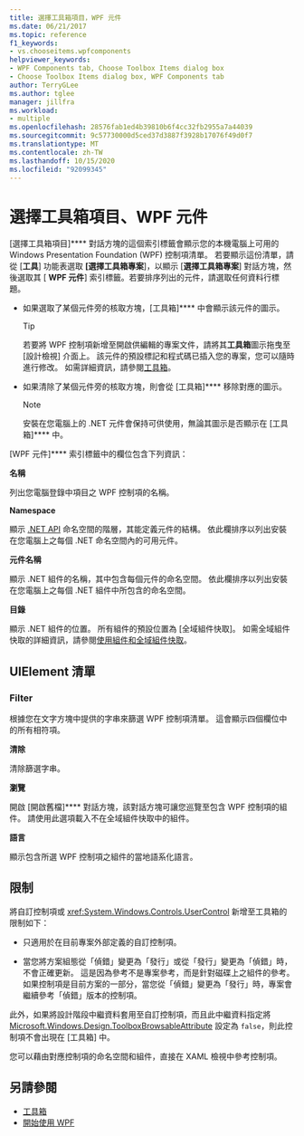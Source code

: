 ```yaml
---
title: 選擇工具箱項目，WPF 元件
ms.date: 06/21/2017
ms.topic: reference
f1_keywords:
- vs.chooseitems.wpfcomponents
helpviewer_keywords:
- WPF Components tab, Choose Toolbox Items dialog box
- Choose Toolbox Items dialog box, WPF Components tab
author: TerryGLee
ms.author: tglee
manager: jillfra
ms.workload:
- multiple
ms.openlocfilehash: 28576fab1ed4b39810b6f4cc32fb2955a7a44039
ms.sourcegitcommit: 9c57730000d5ced37d3887f3928b17076f49d0f7
ms.translationtype: MT
ms.contentlocale: zh-TW
ms.lasthandoff: 10/15/2020
ms.locfileid: "92099345"
---
```

# <a name="choose-toolbox-items-wpf-components"></a>選擇工具箱項目、WPF 元件

[選擇工具箱項目]**** 對話方塊的這個索引標籤會顯示您的本機電腦上可用的 Windows Presentation Foundation (WPF) 控制項清單。 若要顯示這份清單，請從 [**工具**] 功能表選取 **[選擇工具箱專案**]，以顯示 [**選擇工具箱專案**] 對話方塊，然後選取其 [ **WPF 元件**] 索引標籤。若要排序列出的元件，請選取任何資料行標題。

- 如果選取了某個元件旁的核取方塊，[工具箱]**** 中會顯示該元件的圖示。

    > [!TIP]
    > 若要將 WPF 控制項新增至開啟供編輯的專案文件，請將其**工具箱**圖示拖曳至 [設計檢視] 介面上。 該元件的預設標記和程式碼已插入您的專案，您可以隨時進行修改。 如需詳細資訊，請參閱[工具箱](../../ide/reference/toolbox.md)。

- 如果清除了某個元件旁的核取方塊，則會從 [工具箱]**** 移除對應的圖示。

    > [!NOTE]
    > 安裝在您電腦上的 .NET 元件會保持可供使用，無論其圖示是否顯示在 [工具箱]**** 中。

[WPF 元件]**** 索引標籤中的欄位包含下列資訊：

**名稱**

列出您電腦登錄中項目之 WPF 控制項的名稱。

**Namespace**

顯示 [.NET API](/dotnet/api/?view=netframework-4.7&preserve-view=true) 命名空間的階層，其能定義元件的結構。 依此欄排序以列出安裝在您電腦上之每個 .NET 命名空間內的可用元件。

**元件名稱**

顯示 .NET 組件的名稱，其中包含每個元件的命名空間。 依此欄排序以列出安裝在您電腦上之每個 .NET 組件中所包含的命名空間。

**目錄**

顯示 .NET 組件的位置。 所有組件的預設位置為 [全域組件快取]。 如需全域組件快取的詳細資訊，請參閱[使用組件和全域組件快取](/dotnet/framework/app-domains/working-with-assemblies-and-the-gac)。

## <a name="uielement-list"></a>UIElement 清單

### <a name="filter"></a>Filter

根據您在文字方塊中提供的字串來篩選 WPF 控制項清單。 這會顯示四個欄位中的所有相符項。

**清除**

清除篩選字串。

**瀏覽**

開啟 [開啟舊檔]**** 對話方塊，該對話方塊可讓您巡覽至包含 WPF 控制項的組件。 請使用此選項載入不在全域組件快取中的組件。

**語言**

顯示包含所選 WPF 控制項之組件的當地語系化語言。

## <a name="limitations"></a>限制

將自訂控制項或 <xref:System.Windows.Controls.UserControl> 新增至工具箱的限制如下：

- 只適用於在目前專案外部定義的自訂控制項。

- 當您將方案組態從「偵錯」變更為「發行」或從「發行」變更為「偵錯」時，不會正確更新。 這是因為參考不是專案參考，而是針對磁碟上之組件的參考。 如果控制項是目前方案的一部分，當您從「偵錯」變更為「發行」時，專案會繼續參考「偵錯」版本的控制項。

此外，如果將設計階段中繼資料套用至自訂控制項，而且此中繼資料指定將 [Microsoft.Windows.Design.ToolboxBrowsableAttribute](/previous-versions/visualstudio/visual-studio-2010/bb547991(v=vs.100)) 設定為 `false`，則此控制項不會出現在 [工具箱] 中。

您可以藉由對應控制項的命名空間和組件，直接在 XAML 檢視中參考控制項。

## <a name="see-also"></a>另請參閱

- [工具箱](../../ide/reference/toolbox.md)
- [開始使用 WPF](../../designers/getting-started-with-wpf.md)
